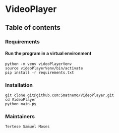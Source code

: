 # VideoPlayer


## Table of contents

### Requirements		#### Run the program in a virtual environment 	python -m venv videoPlayerVenv
	source videoPlayerVenv/bin/activate
	pip install -r requirements.txt
### Installation
	git clone git@github.com:Smatnemo/VideoPlayer.git
	cd VideoPlayer
	python main.py 
		
### Maintainers
	Tertese Samuel Moses